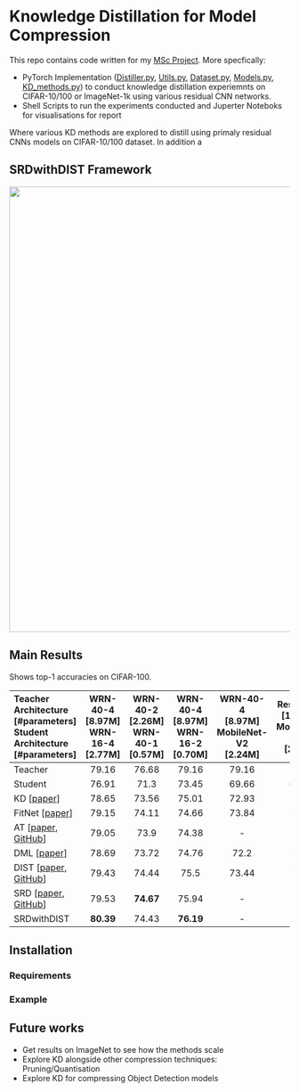 # Knowledge Distillation for Model Compression

This repo contains code written for my [MSc Project](https://github.com/chitraz/KnowledgeDistillationForModelCompression/files/15062925/FinalReport_Chitra.pdf). More specfically: 
  - PyTorch Implementation ([Distiller.py](scripts/Distiller.py), [Utils.py](scripts/Utils.py), [Dataset.py](scripts/Dataset.py), [Models.py](scripts/Models.py), [KD_methods.py](scripts/KD_methods.py)) to conduct knowledge distillation experiemnts on CIFAR-10/100 or ImageNet-1k using various residual CNN networks. 
  - Shell Scripts to run the experiments conducted and Juperter Noteboks for visualisations for report
    



Where various KD methods are explored to distill using primaly residual CNNs models on CIFAR-10/100 dataset. In addition a 



## SRDwithDIST Framework

<img src="https://github.com/chitraz/KnowledgeDistillationForModelCompression/assets/40371968/61d02532-9403-4e64-bdd8-ac4555614c64" width="800" />




## Main Results 

Shows top-1 accuracies on CIFAR-100. 

| Teacher Architecture <br> [#parameters] <br> Student Architecture <br> [#parameters] | WRN-40-4 <br> [8.97M] <br> WRN-16-4 <br> [2.77M] | WRN-40-2 <br> [2.26M] <br> WRN-40-1 <br> [0.57M] | WRN-40-4 <br> [8.97M] <br> WRN-16-2 <br> [0.70M] | WRN-40-4 <br> [8.97M] <br> MobileNet-V2 <br> [2.24M]| ResNet-18 <br> [11.22M] <br> MobileNet-V2 <br> [2.24M]|
| :------------- | :-----: | :-----: | :-----: | :-----: | :-----: |
| Teacher | 79.16 | 76.68 | 79.16 | 79.16 | 78.13 |
| Student     | 76.91 | 71.3  | 73.45 | 69.66 | 69.66 |
| KD [[paper](https://arxiv.org/abs/1503.02531)]         | 78.65 | 73.56 | 75.01 | 72.93 | 73.4  |
| FitNet [[paper](https://arxiv.org/abs/1412.6550)]      | 79.15 | 74.11 | 74.66 | 73.84 | 73.19 |
| AT [[paper](https://arxiv.org/abs/1612.03928), [GitHub](https://github.com/szagoruyko/attention-transfer)]          | 79.05 | 73.9  | 74.38 | \-    | \-    |
| DML [[paper](https://arxiv.org/abs/1706.00384)]         | 78.69 | 73.72 | 74.76 | 72.2  | 72.26 |
| DIST [[paper](https://arxiv.org/abs/2205.10536), [GitHub](https://github.com/hunto/DIST_KD)]        | 79.43 | 74.44 | 75.5  | 73.44 | 72.68 |
| SRD [[paper](https://arxiv.org/abs/2205.06701), [GitHub](https://github.com/jingyang2017/SRD_ossl)]         | 79.53 | **74.67** | 75.94 | \-    | \-    |
| SRDwithDIST | **80.39** | 74.43 | **76.19** | \-    | \-    |


## Installation

### Requirements


### Example


## Future works  
  - Get results on ImageNet to see how the methods scale
  - Explore KD alongside other compression techniques: Pruning/Quantisation 
  - Explore KD for compressing Object Detection models
